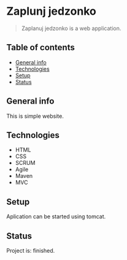 # Zaplunj jedzonko 
>Zaplanuj jedzonko  is a web application. 

## Table of contents
* [General info](#general-info)
* [Technologies](#technologies)
* [Setup](#setup)
* [Status](#status)

## General info

This is simple website.

## Technologies

* HTML
* CSS
* SCRUM
* Agile
* Maven
* MVC

## Setup
Aplication can be started using tomcat.

## Status
Project is: finished.
